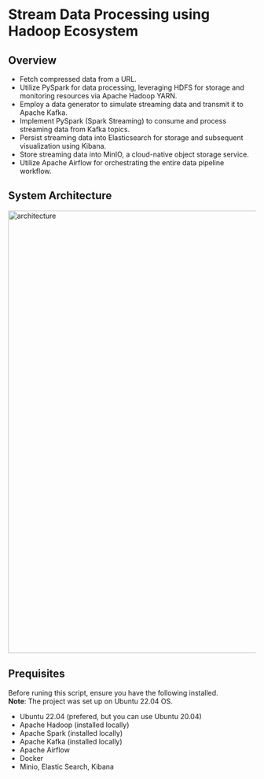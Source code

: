# Stream Data Processing using Hadoop Ecosystem

## Overview

* Fetch compressed data from a URL.
* Utilize PySpark for data processing, leveraging HDFS for storage and monitoring resources via Apache Hadoop YARN.
* Employ a data generator to simulate streaming data and transmit it to Apache Kafka.
* Implement PySpark (Spark Streaming) to consume and process streaming data from Kafka topics.
* Persist streaming data into Elasticsearch for storage and subsequent visualization using Kibana.
* Store streaming data into MinIO, a cloud-native object storage service.
* Utilize Apache Airflow for orchestrating the entire data pipeline workflow.

## System Architecture
<img width="900" alt="architecture" src="https://github.com/user-attachments/assets/bc0013d0-1fd6-4e53-b225-d3a4a09c706f">

## Prequisites
Before runing this script, ensure you have the following installed.\
**Note**:  The project was set up on Ubuntu 22.04 OS.

* Ubuntu 22.04 (prefered, but you can use Ubuntu 20.04)
* Apache Hadoop (installed locally)
* Apache Spark (installed locally)
* Apache Kafka (installed locally)
* Apache Airflow
* Docker
* Minio, Elastic Search, Kibana 

